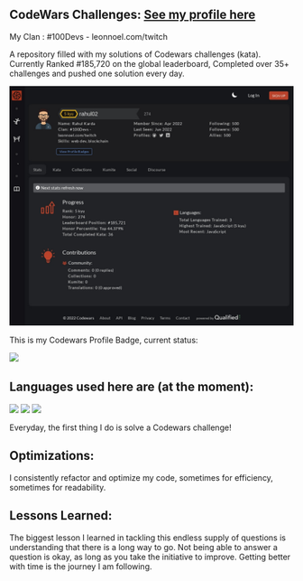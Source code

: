 <!-- Daily CodeWars Challenge Solutions -->

## CodeWars Challenges: <a target="_blank" href="https://www.codewars.com/users/rahul02" >See my profile here</a> 
My Clan : #100Devs - leonnoel.com/twitch

A repository filled with my solutions of Codewars challenges (kata). Currently Ranked #185,720 on the global leaderboard, Completed over 35+ challenges and pushed one solution every day.

![Ranking](https://github.com/rahulkarda/CodeWars/blob/master/images/codewars5kyu.png?raw=true)

This is my Codewars Profile Badge, current status:

<img src="https://www.codewars.com/users/rahul02/badges/large">

## Languages used here are (at the moment):

<!-- **Tech used:**  -->
<img src="https://img.shields.io/static/v1?label=|&message=JAVASCRIPT&color=3c7f5d&style=plastic&logo=javascript"/>
<img src="https://img.shields.io/static/v1?label=|&message=CPP&color=3c7f5d&style=plastic&logo=cplusplus"/>
<img src="https://img.shields.io/static/v1?label=|&message=Python&color=3c7f5d&style=plastic&logo=python"/>

Everyday, the first thing I do is solve a Codewars challenge! 

## Optimizations:

I consistently refactor and optimize my code, sometimes for efficiency, sometimes for readability. 

## Lessons Learned:

The biggest lesson I learned in tackling this endless supply of questions is understanding that there is a long way to go. Not being able to answer a question is okay, as long as you take the initiative to improve. Getting better with time is the journey I am following.

<!-- CodeWars User API -->
<!-- https://www.codewars.com/api/v1/users/rahul02 -->
